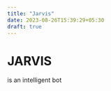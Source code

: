 ```yaml
---
title: "Jarvis"
date: 2023-08-26T15:39:29+05:30
draft: true
---
```


# JARVIS
is an intelligent bot


